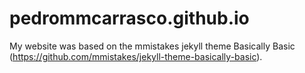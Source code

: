# pedrommcarrasco.github.io

My website was based on the mmistakes jekyll theme Basically Basic (https://github.com/mmistakes/jekyll-theme-basically-basic).
